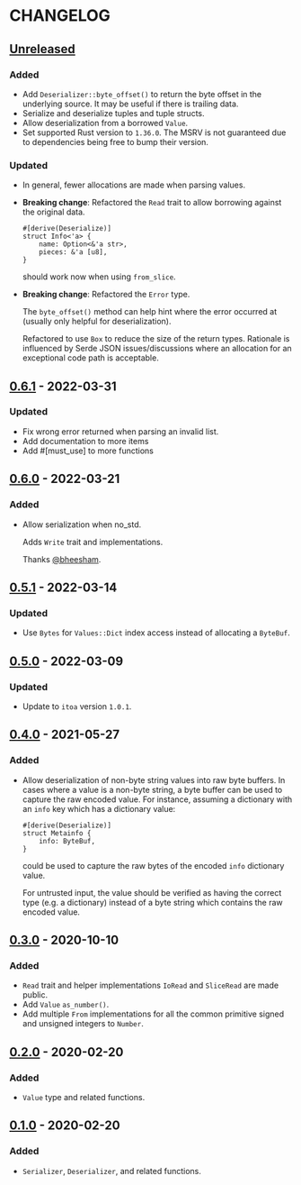 # CHANGELOG

## [Unreleased]

### Added

* Add `Deserializer::byte_offset()` to return the byte offset in the underlying source. It may be useful if there is trailing data.
* Serialize and deserialize tuples and tuple structs.
* Allow deserialization from a borrowed `Value`.
* Set supported Rust version to `1.36.0`. The MSRV is not guaranteed due to dependencies being free to bump their version.

### Updated

* In general, fewer allocations are made when parsing values.
* **Breaking change**: Refactored the `Read` trait to allow borrowing against the original data.

  ```
  #[derive(Deserialize)]
  struct Info<'a> {
      name: Option<&'a str>,
      pieces: &'a [u8],
  }
  ```

  should work now when using `from_slice`.
* **Breaking change**: Refactored the `Error` type.

  The `byte_offset()` method can help hint where the error occurred at (usually only helpful for deserialization).

  Refactored to use `Box` to reduce the size of the return types. Rationale is
  influenced by Serde JSON issues/discussions where an allocation for an exceptional code path is acceptable.

## [0.6.1] - 2022-03-31

### Updated

* Fix wrong error returned when parsing an invalid list.
* Add documentation to more items
* Add #[must_use] to more functions

## [0.6.0] - 2022-03-21

### Added

* Allow serialization when no_std.

  Adds `Write` trait and implementations.

  Thanks [@bheesham](https://github.com/bheesham).

## [0.5.1] - 2022-03-14

### Updated

* Use `Bytes` for `Values::Dict` index access instead of allocating a `ByteBuf`.

## [0.5.0] - 2022-03-09

### Updated

* Update to `itoa` version `1.0.1`.

## [0.4.0] - 2021-05-27

### Added

* Allow deserialization of non-byte string values into raw byte buffers. In
  cases where a value is a non-byte string, a byte buffer can be used to capture
  the raw encoded value. For instance, assuming a dictionary with an `info`
  key which has a dictionary value:

  ```
  #[derive(Deserialize)]
  struct Metainfo {
      info: ByteBuf,
  }
  ```

  could be used to capture the raw bytes of the encoded `info` dictionary value.

  For untrusted input, the value should be verified as having the correct type
  (e.g. a dictionary) instead of a byte string which contains the raw encoded
  value.

## [0.3.0] - 2020-10-10

### Added

* `Read` trait and helper implementations `IoRead` and `SliceRead` are made public.
* Add `Value` `as_number()`.
* Add multiple `From` implementations for all the common primitive signed and
  unsigned integers to `Number`.

## [0.2.0] - 2020-02-20

### Added

* `Value` type and related functions.

## [0.1.0] - 2020-02-20

### Added

* `Serializer`, `Deserializer`, and related functions.


[Unreleased]: https://github.com/bluk/bt_bencode/compare/v0.6.1...HEAD
[0.6.1]: https://github.com/bluk/bt_bencode/compare/v0.6.0...v0.6.1
[0.6.0]: https://github.com/bluk/bt_bencode/compare/v0.5.1...v0.6.0
[0.5.1]: https://github.com/bluk/bt_bencode/compare/v0.5.0...v0.5.1
[0.5.0]: https://github.com/bluk/bt_bencode/compare/v0.4.0...v0.5.0
[0.4.0]: https://github.com/bluk/bt_bencode/compare/v0.3.0...v0.4.0
[0.3.0]: https://github.com/bluk/bt_bencode/compare/v0.2.0...v0.3.0
[0.2.0]: https://github.com/bluk/bt_bencode/compare/v0.1.0...v0.2.0
[0.1.0]: https://github.com/bluk/bt_bencode/releases/tag/v0.1.0
